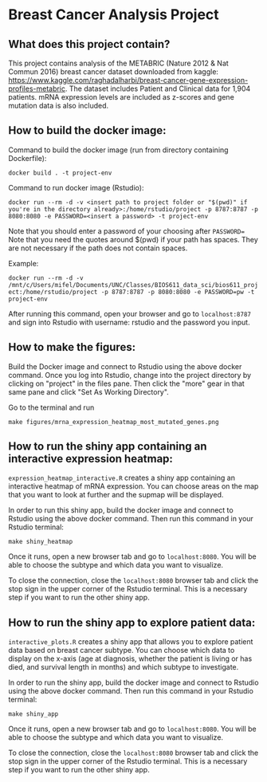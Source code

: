 # Breast Cancer Analysis Project

## What does this project contain?
This project contains analysis of the METABRIC (Nature 2012 & Nat Commun 2016) breast cancer dataset downloaded from kaggle: https://www.kaggle.com/raghadalharbi/breast-cancer-gene-expression-profiles-metabric. The dataset includes Patient and Clinical data for 1,904 patients. mRNA expression levels are included as z-scores and gene mutation data is also included.

## How to build the docker image:
Command to build the docker image (run from directory containing Dockerfile):

``docker build . -t project-env``

Command to run docker image (Rstudio):

``docker run --rm -d -v <insert path to project folder or "$(pwd)" if you're in the directory already>:/home/rstudio/project -p 8787:8787 -p 8080:8080 -e PASSWORD=<insert a password> -t project-env``

Note that you should enter a password of your choosing after ``PASSWORD=``
Note that you need the quotes around $(pwd) if your path has spaces. They are not necessary if the path does not contain spaces. 

Example:

``docker run --rm -d -v /mnt/c/Users/mifel/Documents/UNC/Classes/BIOS611_data_sci/bios611_project:/home/rstudio/project -p 8787:8787 -p 8080:8080 -e PASSWORD=pw -t project-env``

After running this command, open your browser and go to ``localhost:8787`` and sign into Rstudio with username: rstudio and the password you input.

## How to make the figures:
Build the Docker image and connect to Rstudio using the above docker command. Once you log into Rstudio, change into the project directory by clicking on "project" in the files pane. Then click the "more" gear in that same pane and click "Set As Working Directory".

Go to the terminal and run

``make figures/mrna_expression_heatmap_most_mutated_genes.png``

## How to run the shiny app containing an interactive expression heatmap:
``expression_heatmap_interactive.R`` creates a shiny app containing an interactive heatmap of mRNA expression. You can choose areas on the map that you want to look at further and the supmap will be displayed.

In order to run this shiny app, build the docker image and connect to Rstudio using the above docker command. Then run this command in your Rstudio terminal:

``make shiny_heatmap`` 

Once it runs, open a new browser tab and go to ``localhost:8080``. You will be able to choose the subtype and which data you want to visualize.

To close the connection, close the ``localhost:8080`` browser tab and click the stop sign in the upper corner of the Rstudio terminal. This is a necessary step if you want to run the other shiny app.

## How to run the shiny app to explore patient data:
``interactive_plots.R`` creates a shiny app that allows you to explore patient data based on breast cancer subtype. You can choose which data to display on the x-axis (age at diagnosis, whether the patient is living or has died, and survival length in months) and which subtype to investigate.

In order to run the shiny app, build the docker image and connect to Rstudio using the above docker command. Then run this command in your Rstudio terminal:

``make shiny_app``

Once it runs, open a new browser tab and go to ``localhost:8080``. You will be able to choose the subtype and which data you want to visualize. 

To close the connection, close the ``localhost:8080`` browser tab and click the stop sign in the upper corner of the Rstudio terminal. This is a necessary step if you want to run the other shiny app.
